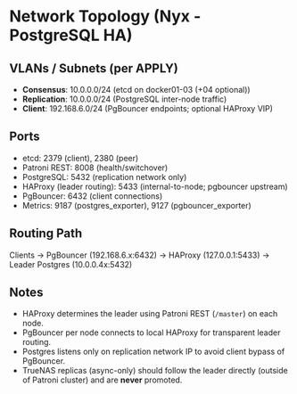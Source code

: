 # Network Topology (Nyx - PostgreSQL HA)

## VLANs / Subnets (per APPLY)

- **Consensus**: 10.0.0.0/24 (etcd on docker01-03 (+04 optional))
- **Replication**: 10.0.0.0/24 (PostgreSQL inter-node traffic)
- **Client**: 192.168.6.0/24 (PgBouncer endpoints; optional HAProxy VIP)

## Ports

- etcd: 2379 (client), 2380 (peer)
- Patroni REST: 8008 (health/switchover)
- PostgreSQL: 5432 (replication network only)
- HAProxy (leader routing): 5433 (internal-to-node; pgbouncer upstream)
- PgBouncer: 6432 (client connections)
- Metrics: 9187 (postgres_exporter), 9127 (pgbouncer_exporter)

## Routing Path

Clients → PgBouncer (192.168.6.x:6432) → HAProxy (127.0.0.1:5433) → Leader Postgres (10.0.0.4x:5432)

## Notes

- HAProxy determines the leader using Patroni REST (`/master`) on each node.
- PgBouncer per node connects to local HAProxy for transparent leader routing.
- Postgres listens only on replication network IP to avoid client bypass of PgBouncer.
- TrueNAS replicas (async-only) should follow the leader directly (outside of Patroni cluster) and are **never** promoted.
